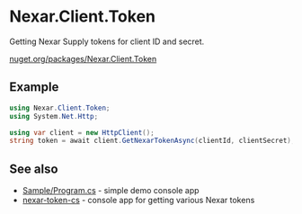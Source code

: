 # Nexar.Client.Token

Getting Nexar Supply tokens for client ID and secret.

[nuget.org/packages/Nexar.Client.Token](https://www.nuget.org/packages/Nexar.Client.Token/)

## Example

```csharp
using Nexar.Client.Token;
using System.Net.Http;

using var client = new HttpClient();
string token = await client.GetNexarTokenAsync(clientId, clientSecret);
```

## See also

- [Sample/Program.cs](Sample/Program.cs) - simple demo console app
- [nexar-token-cs](https://github.com/NexarDeveloper/nexar-token-cs) - console app for getting various Nexar tokens
